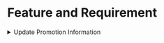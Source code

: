 # Feature and Requirement

<details><summary> Update Promotion Information </summary>
  
### Feature Overview  
The Promotion Update feature enables users to modify promotion information within the application. It provides a user-friendly interface for users to edit and save changes to the promotion data.

### Requirements  
**Edit Promotion Information**: Users should be able to edit the following information in the promotion management:

1. Promotion Status  
2. Promotion Duration 
3. Promotion Period  
4. Is it limited?
5. Is it global?
6. Is it by pass payout?

**Validation**: The system should validate user inputs to ensure data integrity and accuracy. It should check for required fields, proper input format, and valid patterns.

**Save Changes**: Upon editing the promotion, users should have the ability to save the changes made.

**Error Handling**: The feature should handle error cases, such as invalid inputs or server-side errors. Appropriate error messages should be displayed to guide users in resolving any issues.

### User Interface Mockup
Include a visual representation or mockup of the user interface where users can update the promotion information. You can provide an image or a link to the mockup.

### Acceptance Criteria  
- Users can access the promotion update feature from the manage promotion page.
- All promotion fields are pre-populated with the existing promotion information.
- Users can modify reasonable fields of the promotion data only.
- Validation is performed on user inputs, and error messages are displayed for invalid inputs.
- Users can save the changes and receive confirmation of the successful update.
- Updated promotion information is immediately reflected throughout the application.

### Related Documentation  
Create Promotion: Refer to the separate documentation on how new users can create an account.
  
  </details>
